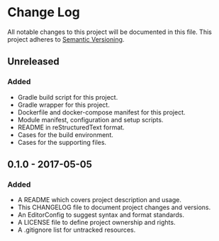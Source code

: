 # Change Log

All notable changes to this project will be documented in this file. This
project adheres to [Semantic Versioning](http://semver.org).

## Unreleased

### Added

  - Gradle build script for this project.
  - Gradle wrapper for this project.
  - Dockerfile and docker-compose manifest for this project.
  - Module manifest, configuration and setup scripts.
  - README in reStructuredText format.
  - Cases for the build environment.
  - Cases for the supporting files.

## 0.1.0 - 2017-05-05

### Added

  - A README which covers project description and usage.
  - This CHANGELOG file to document project changes and versions.
  - An EditorConfig to suggest syntax and format standards.
  - A LICENSE file to define project ownership and rights.
  - A .gitignore list for untracked resources.
